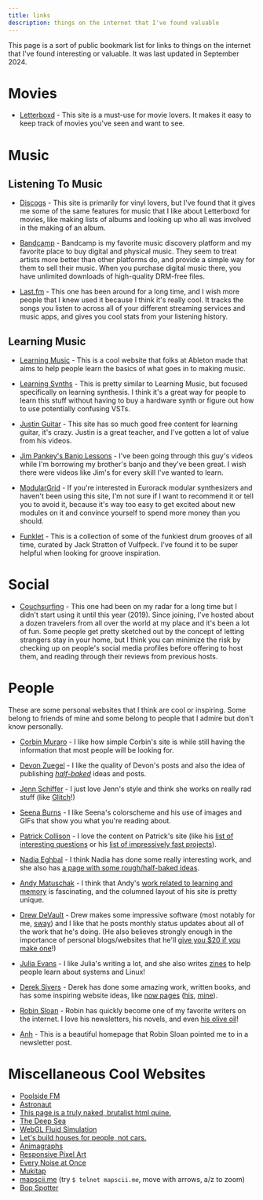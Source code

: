 ```yaml
---
title: links
description: things on the internet that I've found valuable
---
```


This page is a sort of public bookmark list for links to things on the internet
that I've found interesting or valuable.
It was last updated in September 2024.

# Movies

- [Letterboxd](https://letterboxd.com) - This site is a must-use for movie
  lovers. It makes it easy to keep track of movies you've seen and want to see.

# Music

## Listening To Music

- [Discogs](https://discogs.com) - This site is primarily for vinyl lovers, but
  I've found that it gives me some of the same features for music that I like
  about Letterboxd for movies, like making lists of albums and looking up who
  all was involved in the making of an album.

- [Bandcamp](https://bandcamp.com) - Bandcamp is my favorite music discovery
  platform and my favorite place to buy digital and physical music. They seem
  to treat artists more better than other platforms do, and provide a simple
  way for them to sell their music. When you purchase digital music there,
  you have unlimited downloads of high-quality DRM-free files.

- [Last.fm](https://last.fm) - This one has been around for a long time, and I
  wish more people that I knew used it because I think it's really cool. It
  tracks the songs you listen to across all of your different streaming services
  and music apps, and gives you cool stats from your listening history.

## Learning Music

- [Learning Music](https://learningmusic.ableton.com/) - This is a cool website
  that folks at Ableton made that aims to help people learn the basics of what
  goes in to making music.

- [Learning Synths](https://learningsynths.ableton.com/) - This is pretty
  similar to Learning Music, but focused specifically on learning synthesis.
  I think it's a great way for people to learn this stuff without having to
  buy a hardware synth or figure out how to use potentially confusing VSTs.

- [Justin Guitar](https://www.justinguitar.com/) - This site has so much good
  free content for learning guitar, it's crazy. Justin is a great teacher,
  and I've gotten a lot of value from his videos.

- [Jim Pankey's Banjo Lessons](https://www.youtube.com/playlist?list=PLimF2H1ED8fXabeFAr6Fnslf0ie6TRUL0) -
  I've been going through this guy's videos while I'm borrowing my brother's
  banjo and they've been great. I wish there were videos like Jim's for every
  skill I've wanted to learn.

- [ModularGrid](https://www.modulargrid.net) - If you're interested in Eurorack
  modular synthesizers and haven't been using this site, I'm not sure if I want
  to recommend it or tell you to avoid it, because it's way too easy to get
  excited about new modules on it and convince yourself to spend more money
  than you should.

- [Funklet](http://funklet.com/) - This is a collection of some of the funkiest
  drum grooves of all time, curated by Jack Stratton of Vulfpeck. I've found it
  to be super helpful when looking for groove inspiration.

# Social

- [Couchsurfing](https://couchsurfing.com) - This one had been on my radar for
  a long time but I didn't start using it until this year (2019). Since joining,
  I've hosted about a dozen travelers from all over the world at my place and
  it's been a lot of fun. Some people get pretty sketched out by the concept of
  letting strangers stay in your home, but I think you can minimize the risk
  by checking up on people's social media profiles before offering to host them,
  and reading through their reviews from previous hosts.

# People

These are some personal websites that I think are cool or inspiring.
Some belong to friends of mine and some belong to people that I admire but
don't know personally.

- [Corbin Muraro](https://corbinmuraro.com) - I like how simple Corbin's site
  is while still having the information that most people will be looking for.

- [Devon Zuegel](https://devonzuegel.com/) - I like the quality of Devon's
  posts and also the idea of publishing
  [_half-baked_](https://devonzuegel.com/tag/half-baked) ideas and posts.

- [Jenn Schiffer](http://jennmoney.biz/) - I just love Jenn's style and think
  she works on really rad stuff (like [Glitch](https://glitch.com/)!)

- [Seena Burns](http://seenaburns.com/) - I like Seena's colorscheme and his
  use of images and GIFs that show you what you're reading about.

- [Patrick Collison](https://patrickcollison.com/) - I love the content on
  Patrick's site (like his
  [list of interesting questions](https://patrickcollison.com/)
  or his
  [list of impressively fast projects](https://patrickcollison.com/fast)).

- [Nadia Eghbal](https://nadiaeghbal.com/) - I think Nadia has done some really
  interesting work, and she also has
  [a page with some rough/half-baked ideas](https://nadiaeghbal.com/notes/).

- [Andy Matuschak](https://andymatuschak.org/) - I think that Andy's
  [work related to learning and memory](https://numinous.productions/ttft/)
  is fascinating, and the columned layout of his site is pretty unique.

- [Drew DeVault](https://drewdevault.com/) - Drew makes some impressive
  software (most notably for me, [sway](https://swaywm.org/)) and I like that
  he posts monthly status updates about all of the work that he's doing.
  (He also believes strongly enough in the importance of personal
  blogs/websites that he'll
  [give you $20 if you make one](https://drewdevault.com/make-a-blog)!)

- [Julia Evans](https://jvns.ca/) - I like Julia's writing a lot, and she also
  writes [zines](https://wizardzines.com/) to help people learn about systems
  and Linux!

- [Derek Sivers](https://sivers.org/) - Derek has done some amazing work,
  written books, and has some inspiring website ideas, like
  [now pages](https://nownownow.com/about)
  ([his](https://sivers.org/now), [mine](/now)).

- [Robin Sloan](https://www.robinsloan.com/) - Robin has quickly become one of
  my favorite writers on the internet. I love his newsletters, his novels, and
  even [his olive oil](https://fat.gold/?utm_source=James_Vaughan_sent_me)!

- [Anh](https://anhvn.com/) - This is a beautiful homepage that Robin Sloan
  pointed me to in a newsletter post.

# Miscellaneous Cool Websites

- [Poolside FM](https://poolside.fm/)
- [Astronaut](http://astronaut.io/)
- [This page is a truly naked, brutalist html quine.](https://secretgeek.github.io/html_wysiwyg/html.html)
- [The Deep Sea](https://neal.fun/deep-sea/)
- [WebGL Fluid Simulation](https://paveldogreat.github.io/WebGL-Fluid-Simulation/)
- [Let's build houses for people, not cars.](https://noparkinghere.com/)
- [Animagraphs](https://animagraffs.com/)
- [Responsive Pixel Art](https://essenmitsosse.de/pixel/?showcase=true&slide=4)
- [Every Noise at Once](http://everynoise.com/)
- [Mukitap](https://aidn.jp/mikutap/)
- [mapscii.me](https://mapscii.me) (try `$ telnet mapscii.me`, move with arrows, a/z to zoom)
- [Bop Spotter](https://walzr.com/bop-spotter)
